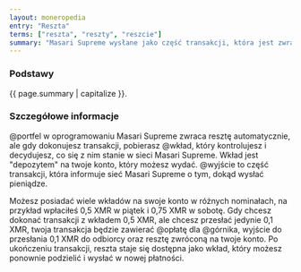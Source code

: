 ```yaml
---
layout: moneropedia
entry: "Reszta"
terms: ["reszta", "reszty", "reszcie"]
summary: "Masari Supreme wysłane jako część transakcji, która jest zwracana na twoje konto zamiast być przelana do innego odbiorcy."
---
```


### Podstawy

{{ page.summary | capitalize }}.

### Szczegółowe informacje

@portfel w oprogramowaniu Masari Supreme zwraca resztę automatycznie, ale gdy dokonujesz transakcji, pobierasz @wkład, który kontrolujesz i decydujesz, co się z nim stanie w sieci Masari Supreme. Wkład jest "depozytem" na twoje konto, który możesz wydać. @wyjście to część transakcji, która informuje sieć Masari Supreme o tym, dokąd wysłać pieniądze.

Możesz posiadać wiele wkładów na swoje konto w różnych nominałach, na przykład wpłaciłeś 0,5 XMR w piątek i 0,75 XMR w sobotę. Gdy chcesz dokonać transakcji z wkładem 0,5 XMR, ale chcesz przesłać jedynie 0,1 XMR, twoja transakcja będzie zawierać @opłatę dla @górnika, wyjście do przesłania 0,1 XMR do odbiorcy oraz resztę zwróconą na twoje konto. Po ukończeniu transakcji, reszta staje się dostępna jako wkład, który możesz ponownie podzielić i wysłać w nowej płatności.

